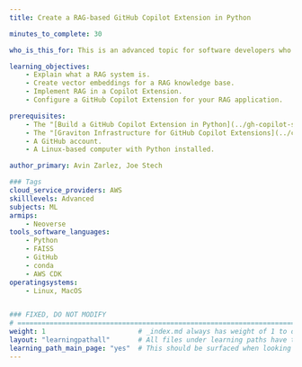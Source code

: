 ```yaml
---
title: Create a RAG-based GitHub Copilot Extension in Python

minutes_to_complete: 30

who_is_this_for: This is an advanced topic for software developers who want to learn how to build a RAG-based GitHub Copilot Extension. 

learning_objectives: 
    - Explain what a RAG system is.
    - Create vector embeddings for a RAG knowledge base.
    - Implement RAG in a Copilot Extension.
    - Configure a GitHub Copilot Extension for your RAG application.

prerequisites:
    - The "[Build a GitHub Copilot Extension in Python](../gh-copilot-simple/)" Learning Path.
    - The "[Graviton Infrastructure for GitHub Copilot Extensions](../copilot-extension-deployment/)" Learning Path.
    - A GitHub account.
    - A Linux-based computer with Python installed.

author_primary: Avin Zarlez, Joe Stech

### Tags
cloud_service_providers: AWS
skilllevels: Advanced
subjects: ML
armips:
    - Neoverse
tools_software_languages:
    - Python
    - FAISS
    - GitHub
    - conda
    - AWS CDK
operatingsystems:
    - Linux, MacOS


### FIXED, DO NOT MODIFY
# ================================================================================
weight: 1                       # _index.md always has weight of 1 to order correctly
layout: "learningpathall"       # All files under learning paths have this same wrapper
learning_path_main_page: "yes"  # This should be surfaced when looking for related content. Only set for _index.md of learning path content.
---
```

